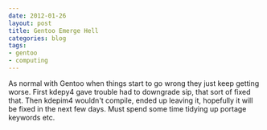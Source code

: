 ```yaml
---
date: 2012-01-26
layout: post
title: Gentoo Emerge Hell
categories: blog 
tags:
- gentoo
- computing
---
```


As normal with Gentoo when things start to go wrong they just keep getting
worse. First kdepy4 gave trouble had to downgrade sip, that sort of fixed
that. Then kdepim4 wouldn't compile, ended up leaving it, hopefully it will be
fixed in the next few days. Must spend some time tidying up portage keywords
etc.
